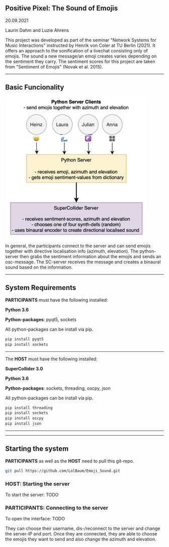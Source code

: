 ## Positive Pixel: The Sound of Emojis
20.09.2021

Laurin Dahm and Luzie Ahrens

This project was developed as part of the seminar "Network Systems for Music Interactions" instructed by Henrik von Coler at TU Berlin (2021). It offers an approach to the sonification of a livechat consisting only of emojis. The sound a new message/an emoji creates varies depending on the sentiment they carry. The sentiment scores for this project are taken from "Sentiment of Emojis" (Novak et al. 2015).
 ________________________________________________________________________________________________

## Basic Funcionality

<img src="other/program_flow.png" width="450"/>

In general, the participants connect to the server and can send emojis together with directive localisation info (azimuth, elevation). The python-server then grabs the sentiment information about the emojis and sends an osc-message. The SC-server receives the message and creates a binaural sound based on the information.
________________________________________________________________________________________________

## System Requirements
**PARTICIPANTS** must have the following installed:

**Python 3.6**

**Python-packages**: pyqt5, sockets

All python-packages can be install via pip.

```bash
pip install pyqt5
pip install sockets
```


________________________________________________________________________________________________
The **HOST** must have the following installed:

**SuperCollider 3.0**

**Python 3.6**

**Python-packages**: sockets, threading, oscpy, json

All python-packages can be install via pip.

```bash
pip install threading
pip install sockets
pip install oscpy
pip install json
```
________________________________________________________________________________________________
________________________________________________________________________________________________

## Starting the system

**PARTICIPANTS** as well as the **HOST** need to pull this git-repo.

```bash
git pull https://github.com/LolBaum/Emoji_Sound.git
```

### HOST: Starting the server
To start the server: TODO

### PARTICIPANTS: Connecting to the server
To open the interface: TODO

They can choose their username, dis-/reconnect to the server and change the server-IP and port.
Once they are connected, they are able to choose the emojis they want to send and also change the azimuth and elevation.



